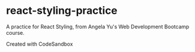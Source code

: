 # react-styling-practice

A practice for React Styling, from Angela Yu's Web Development Bootcamp course.

Created with CodeSandbox
